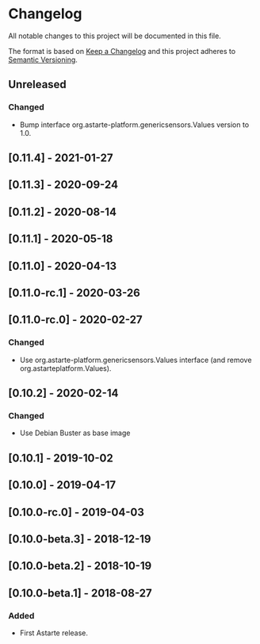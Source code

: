 # Changelog
All notable changes to this project will be documented in this file.

The format is based on [Keep a Changelog](http://keepachangelog.com/en/1.0.0/)
and this project adheres to [Semantic Versioning](http://semver.org/spec/v2.0.0.html).

## Unreleased
### Changed
- Bump interface org.astarte-platform.genericsensors.Values version to 1.0.

## [0.11.4] - 2021-01-27

## [0.11.3] - 2020-09-24

## [0.11.2] - 2020-08-14

## [0.11.1] - 2020-05-18

## [0.11.0] - 2020-04-13

## [0.11.0-rc.1] - 2020-03-26

## [0.11.0-rc.0] - 2020-02-27
### Changed
- Use org.astarte-platform.genericsensors.Values interface (and remove org.astarteplatform.Values).

## [0.10.2] - 2020-02-14
### Changed
- Use Debian Buster as base image

## [0.10.1] - 2019-10-02

## [0.10.0] - 2019-04-17

## [0.10.0-rc.0] - 2019-04-03

## [0.10.0-beta.3] - 2018-12-19

## [0.10.0-beta.2] - 2018-10-19

## [0.10.0-beta.1] - 2018-08-27
### Added
- First Astarte release.
